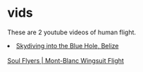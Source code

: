 # vids
<html>
  <head>
    <body>
      <p>
      These are 2 youtube videos of human flight.
  </head>
      <li>
        <uo>
          <a href="https://www.youtube.com/watch?v=jmZ0fJC5lwQ">Skydiving into the Blue Hole, Belize</a>
        </uo>
<BR>
<BR>
        <uo>
         <a href="https://www.youtube.com/watch?v=50R1_i6MhOo">Soul Flyers | Mont-Blanc Wingsuit Flight</a>
       </uo>
    </li>
    </p>
  </body>
</html>
